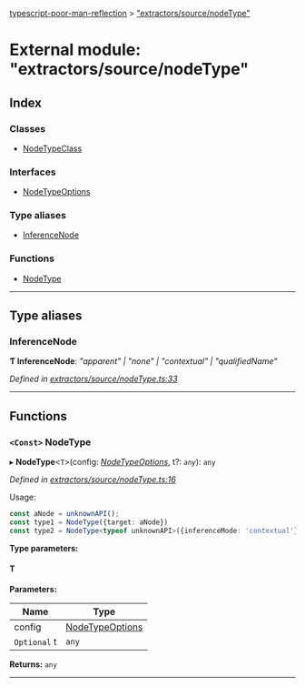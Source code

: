 [typescript-poor-man-reflection](../README.md) > ["extractors/source/nodeType"](../modules/_extractors_source_nodetype_.md)

# External module: "extractors/source/nodeType"

## Index

### Classes

* [NodeTypeClass](../classes/_extractors_source_nodetype_.nodetypeclass.md)

### Interfaces

* [NodeTypeOptions](../interfaces/_extractors_source_nodetype_.nodetypeoptions.md)

### Type aliases

* [InferenceNode](_extractors_source_nodetype_.md#inferencenode)

### Functions

* [NodeType](_extractors_source_nodetype_.md#nodetype)

---

## Type aliases

<a id="inferencenode"></a>

###  InferenceNode

**Ƭ InferenceNode**: *"apparent" \| "none" \| "contextual" \| "qualifiedName"*

*Defined in [extractors/source/nodeType.ts:33](https://github.com/cancerberoSgx/typescript-poor-man-reflection/blob/fcefb7a/src/extractors/source/nodeType.ts#L33)*

___

## Functions

<a id="nodetype"></a>

### `<Const>` NodeType

▸ **NodeType**<`T`>(config: *[NodeTypeOptions](../interfaces/_extractors_source_nodetype_.nodetypeoptions.md)*, t?: *`any`*): `any`

*Defined in [extractors/source/nodeType.ts:16](https://github.com/cancerberoSgx/typescript-poor-man-reflection/blob/fcefb7a/src/extractors/source/nodeType.ts#L16)*

Usage:

```ts
const aNode = unknownAPI();
const type1 = NodeType({target: aNode})
const type2 = NodeType<typeof unknownAPI>({inferenceMode: 'contextual'})
```

**Type parameters:**

#### T 
**Parameters:**

| Name | Type |
| ------ | ------ |
| config | [NodeTypeOptions](../interfaces/_extractors_source_nodetype_.nodetypeoptions.md) |
| `Optional` t | `any` |

**Returns:** `any`

___

